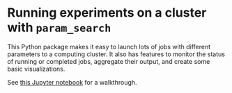 # Running experiments on a cluster with `param_search`

This Python package makes it easy to launch lots of jobs with different parameters to a computing cluster. It also has features to monitor the status of running or completed jobs, aggregate their output, and create some basic visualizations.

See [this Jupyter notebook](https://github.com/mattragoza/ipython-notebooks/blob/master/param_search_example.ipynb) for a walkthrough.

